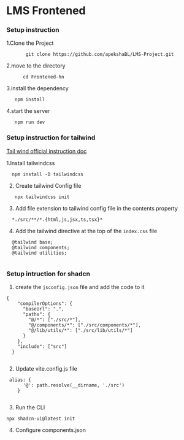 # LMS Frontened

### Setup instruction
1.Clone the Project
```
       git clone https://github.com/apekshaBL/LMS-Project.git

```
2.move to the directory
```
      cd Frontened-hn
```
3.install the dependency

```
   npm install
```
4.start the server

```
   npm run dev

```

### Setup instruction for tailwind
[Tail wind official instruction doc](https://tailwindcss.com/docs/installation)

1.Install tailwindcss

```
  npm install -D tailwindcss

```
2. Create tailwind Config file

```
   npx tailwindcss init

```
3. Add file extension to tailwind config file in the contents property
```
  *./src/**/*.{html,js,jsx,ts,tsx}*

```
4. Add the tailwind directive at the top of the `index.css` file
```
  @tailwind base;
  @tailwind components;
  @tailwind utilities;
  
```
### Setup intruction for shadcn
1. create the `jsconfig.json` file and add the code to it
```
{
    "compilerOptions": {
      "baseUrl": ".",
      "paths": {
        "@/*": ["./src/*"],
        "@/components/*": ["./src/components/*"],
        "@/lib/utils/*": ["./src/lib/utils/*"]
      }
    },
    "include": ["src"]
  }
  
```
2. Update vite.config.js file

```
 alias: {
      '@': path.resolve(__dirname, './src')
    }
 
```

3. Run the CLI
```
npx shadcn-ui@latest init

```
4. Configure components.json


